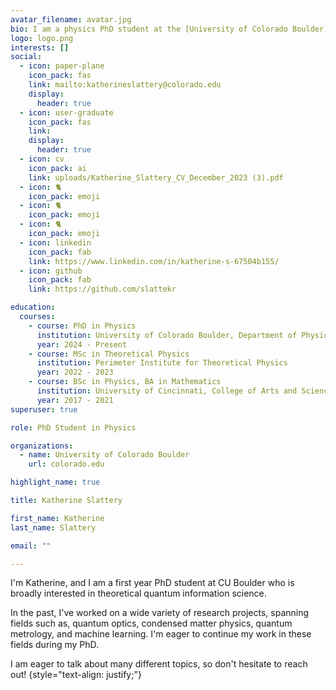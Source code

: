 ```yaml
---
avatar_filename: avatar.jpg
bio: I am a physics PhD student at the [University of Colorado Boulder](https://www.colorado.edu/physics/) who is studying theoretical atomic, molecular, and optical physics for applications in quantum devices.
logo: logo.png
interests: []
social:
  - icon: paper-plane
    icon_pack: fas
    link: mailto:katherineslattery@colorado.edu
    display:
      header: true
  - icon: user-graduate
    icon_pack: fas
    link: 
    display:
      header: true
  - icon: cv
    icon_pack: ai
    link: uploads/Katherine_Slattery_CV_December_2023 (3).pdf
  - icon: 🐈
    icon_pack: emoji
  - icon: 🐈
    icon_pack: emoji
  - icon: 🐈
    icon_pack: emoji
  - icon: linkedin
    icon_pack: fab
    link: https://www.linkedin.com/in/katherine-s-67504b155/
  - icon: github
    icon_pack: fab
    link: https://github.com/slattekr

education:
  courses:
    - course: PhD in Physics
      institution: University of Colorado Boulder, Department of Physics
      year: 2024 - Present
    - course: MSc in Theoretical Physics
      institution: Perimeter Institute for Theoretical Physics
      year: 2022 - 2023
    - course: BSc in Physics, BA in Mathematics
      institution: University of Cincinnati, College of Arts and Sciences
      year: 2017 - 2021
superuser: true

role: PhD Student in Physics

organizations:
  - name: University of Colorado Boulder
    url: colorado.edu

highlight_name: true

title: Katherine Slattery

first_name: Katherine
last_name: Slattery

email: ""

---
```

I'm Katherine, and I am a first year PhD student at CU Boulder who is broadly interested in theoretical quantum information science.

In the past, I've worked on a wide variety of research projects, spanning fields such as, quantum optics, condensed matter physics, quantum metrology, and machine learning. I'm eager to continue my work in these fields during my PhD.

I am eager to talk about many different topics, so don't hesitate to reach out!
{style="text-align: justify;"}

